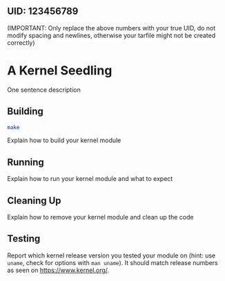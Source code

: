 ## UID: 123456789

(IMPORTANT: Only replace the above numbers with your true UID, do not modify spacing and newlines, otherwise your tarfile might not be created correctly)

# A Kernel Seedling

One sentence description

## Building

```bash
make
```

Explain how to build your kernel module

## Running

Explain how to run your kernel module and what to expect

## Cleaning Up

Explain how to remove your kernel module and clean up the code

## Testing

Report which kernel release version you tested your module on
(hint: use `uname`, check for options with `man uname`).
It should match release numbers as seen on <https://www.kernel.org/>.
